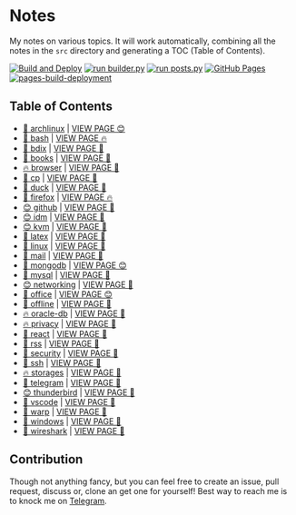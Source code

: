 # Notes

My notes on various topics. It will work automatically, combining all the notes in the `src` directory and generating a TOC (Table of Contents).

[![Build and Deploy](https://github.com/SharafatKarim/notes/actions/workflows/action.yml/badge.svg)](https://github.com/SharafatKarim/notes/actions/workflows/action.yml)
[![run builder.py](https://github.com/SharafatKarim/notes/actions/workflows/action.yml/badge.svg)](https://github.com/SharafatKarim/notes/actions/workflows/action.yml)
[![run posts.py](https://github.com/SharafatKarim/notes/actions/workflows/posts.yml/badge.svg)](https://github.com/SharafatKarim/notes/actions/workflows/posts.yml)
[![GitHub Pages](https://github.com/SharafatKarim/notes/actions/workflows/gh-pages.yml/badge.svg)](https://github.com/SharafatKarim/notes/actions/workflows/gh-pages.yml)
[![pages-build-deployment](https://github.com/SharafatKarim/notes/actions/workflows/pages/pages-build-deployment/badge.svg)](https://github.com/SharafatKarim/notes/actions/workflows/pages/pages-build-deployment)


## Table of Contents

- [👾 archlinux](src/archlinux.md) | <a href='https://sharafat.is-a.dev/notes/archlinux' target='_blank'>VIEW PAGE 😊</a>
- [🌟 bash](src/bash.md) | <a href='https://sharafat.is-a.dev/notes/bash' target='_blank'>VIEW PAGE 🔥</a>
- [🤖 bdix](src/bdix.md) | <a href='https://sharafat.is-a.dev/notes/bdix' target='_blank'>VIEW PAGE 🎸</a>
- [🚀 books](src/books.md) | <a href='https://sharafat.is-a.dev/notes/books' target='_blank'>VIEW PAGE 🌟</a>
- [🔥 browser](src/browser.md) | <a href='https://sharafat.is-a.dev/notes/browser' target='_blank'>VIEW PAGE 🤖</a>
- [🤖 cp](src/cp.md) | <a href='https://sharafat.is-a.dev/notes/cp' target='_blank'>VIEW PAGE 🚀</a>
- [🤖 duck](src/duck.md) | <a href='https://sharafat.is-a.dev/notes/duck' target='_blank'>VIEW PAGE 🌟</a>
- [👾 firefox](src/firefox.md) | <a href='https://sharafat.is-a.dev/notes/firefox' target='_blank'>VIEW PAGE 🔥</a>
- [😊 github](src/github.md) | <a href='https://sharafat.is-a.dev/notes/github' target='_blank'>VIEW PAGE 🌟</a>
- [😊 idm](src/idm.md) | <a href='https://sharafat.is-a.dev/notes/idm' target='_blank'>VIEW PAGE 👾</a>
- [😊 kvm](src/kvm.md) | <a href='https://sharafat.is-a.dev/notes/kvm' target='_blank'>VIEW PAGE 👾</a>
- [🌟 latex](src/latex.md) | <a href='https://sharafat.is-a.dev/notes/latex' target='_blank'>VIEW PAGE 🚀</a>
- [🤖 linux](src/linux.md) | <a href='https://sharafat.is-a.dev/notes/linux' target='_blank'>VIEW PAGE 🍕</a>
- [🎉 mail](src/mail.md) | <a href='https://sharafat.is-a.dev/notes/mail' target='_blank'>VIEW PAGE 🍕</a>
- [🍕 mongodb](src/mongodb.md) | <a href='https://sharafat.is-a.dev/notes/mongodb' target='_blank'>VIEW PAGE 😊</a>
- [🎸 mysql](src/mysql.md) | <a href='https://sharafat.is-a.dev/notes/mysql' target='_blank'>VIEW PAGE 🤖</a>
- [😊 networking](src/networking.md) | <a href='https://sharafat.is-a.dev/notes/networking' target='_blank'>VIEW PAGE 🍕</a>
- [🍕 office](src/office.md) | <a href='https://sharafat.is-a.dev/notes/office' target='_blank'>VIEW PAGE 😊</a>
- [🎸 offline](src/offline.md) | <a href='https://sharafat.is-a.dev/notes/offline' target='_blank'>VIEW PAGE 🌈</a>
- [🔥 oracle-db](src/oracle-db.md) | <a href='https://sharafat.is-a.dev/notes/oracle-db' target='_blank'>VIEW PAGE 👾</a>
- [🔥 privacy](src/privacy.md) | <a href='https://sharafat.is-a.dev/notes/privacy' target='_blank'>VIEW PAGE 🌟</a>
- [🍕 react](src/react.md) | <a href='https://sharafat.is-a.dev/notes/react' target='_blank'>VIEW PAGE 🌟</a>
- [🌈 rss](src/rss.md) | <a href='https://sharafat.is-a.dev/notes/rss' target='_blank'>VIEW PAGE 🌈</a>
- [🍕 security](src/security.md) | <a href='https://sharafat.is-a.dev/notes/security' target='_blank'>VIEW PAGE 🎸</a>
- [🤖 ssh](src/ssh.md) | <a href='https://sharafat.is-a.dev/notes/ssh' target='_blank'>VIEW PAGE 🍕</a>
- [🔥 storages](src/storages.md) | <a href='https://sharafat.is-a.dev/notes/storages' target='_blank'>VIEW PAGE 🤖</a>
- [👾 telegram](src/telegram.md) | <a href='https://sharafat.is-a.dev/notes/telegram' target='_blank'>VIEW PAGE 🎉</a>
- [😊 thunderbird](src/thunderbird.md) | <a href='https://sharafat.is-a.dev/notes/thunderbird' target='_blank'>VIEW PAGE 🤖</a>
- [🎉 vscode](src/vscode.md) | <a href='https://sharafat.is-a.dev/notes/vscode' target='_blank'>VIEW PAGE 🍕</a>
- [🍕 warp](src/warp.md) | <a href='https://sharafat.is-a.dev/notes/warp' target='_blank'>VIEW PAGE 🍕</a>
- [👾 windows](src/windows.md) | <a href='https://sharafat.is-a.dev/notes/windows' target='_blank'>VIEW PAGE 🎸</a>
- [🌈 wireshark](src/wireshark.md) | <a href='https://sharafat.is-a.dev/notes/wireshark' target='_blank'>VIEW PAGE 🎸</a>

## Contribution

Though not anything fancy, but you can feel free to create an issue, pull request, discuss or, clone an get one for yourself!
Best way to reach me is to knock me on [Telegram](https://t.me/SharafatKarim).

